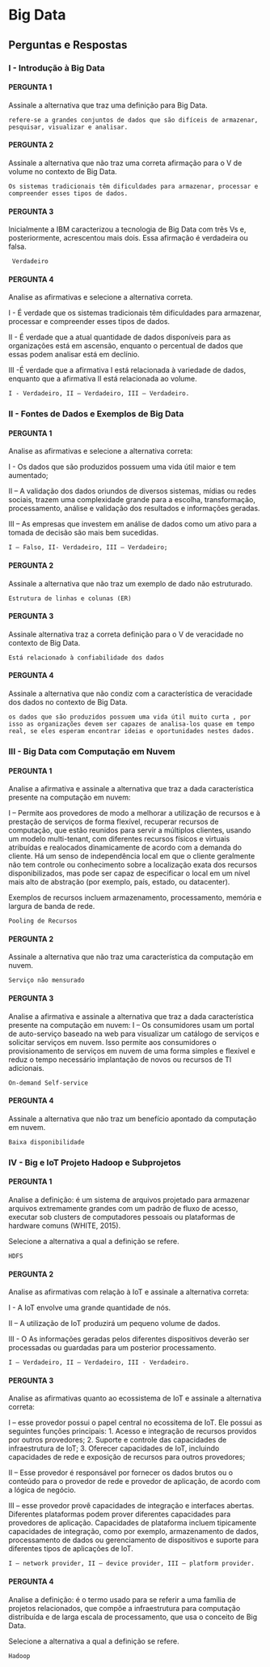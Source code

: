 # Big Data

## Perguntas e Respostas

### I - Introdução à Big Data

#### PERGUNTA 1

Assinale a alternativa que traz uma definição para Big Data.

```Text
refere-se a grandes conjuntos de dados que são difíceis de armazenar, pesquisar, visualizar e analisar.
```

#### PERGUNTA 2

Assinale a alternativa que não traz uma correta afirmação para o V de volume no contexto de Big Data.

```Text
Os sistemas tradicionais têm dificuldades para armazenar, processar e compreender esses tipos de dados.
```

#### PERGUNTA 3

Inicialmente a IBM caracterizou a tecnologia de Big Data com três Vs e, posteriormente, acrescentou mais dois. Essa afirmação é verdadeira ou falsa.

```Text
 Verdadeiro
```

#### PERGUNTA 4

Analise as afirmativas e selecione a alternativa correta.  

I - É verdade que os sistemas tradicionais têm dificuldades para armazenar, processar e compreender esses tipos de dados.  

II - É verdade que a atual quantidade de dados disponíveis para as organizações está em ascensão, enquanto o percentual de dados que essas podem analisar está em declínio.  

III -É verdade que a afirmativa I está relacionada à variedade de dados, enquanto que a afirmativa II está relacionada ao volume.  

```Text
I - Verdadeiro, II – Verdadeiro, III – Verdadeiro.
```

### II - Fontes de Dados e Exemplos de Big Data

#### PERGUNTA 1

Analise as afirmativas e selecione a alternativa correta:  

I - Os dados que são produzidos possuem uma vida útil maior e tem aumentado;  

II – A validação dos dados oriundos de diversos sistemas, mídias ou redes sociais, trazem uma complexidade grande para a escolha, transformação, processamento, análise e validação dos resultados e informações geradas.  

III – As empresas que investem em análise de dados como um ativo para a tomada de decisão são mais bem sucedidas.  

```Text
I – Falso, II- Verdadeiro, III – Verdadeiro;
```

#### PERGUNTA 2

Assinale a alternativa que não traz um exemplo de dado não estruturado.

```Text
Estrutura de linhas e colunas (ER)
```

#### PERGUNTA 3

Assinale alternativa traz a correta definição para o V de veracidade no contexto de Big Data.  

```Text
Está relacionado à confiabilidade dos dados
```

#### PERGUNTA 4

Assinale a alternativa que não condiz com a característica de veracidade dos dados no contexto de Big Data.

```Text
os dados que são produzidos possuem uma vida útil muito curta , por isso as organizações devem ser capazes de analisa-los quase em tempo real, se eles esperam encontrar ideias e oportunidades nestes dados.
```

### III - Big Data com Computação em Nuvem

#### PERGUNTA 1

Analise a afirmativa e assinale a alternativa que traz a dada característica presente na computação em nuvem:  

I – Permite aos provedores de modo a melhorar a utilização de recursos e à prestação de serviços de forma flexível, recuperar recursos de computação, que estão reunidos para servir a múltiplos clientes, usando um modelo multi-tenant, com diferentes recursos físicos e virtuais atribuídas e realocados dinamicamente de acordo com a demanda do cliente. Há um senso de independência local em que o cliente geralmente não tem controle ou conhecimento sobre a localização exata dos recursos disponibilizados, mas pode ser capaz de especificar o local em um nível mais alto de abstração (por exemplo, país, estado, ou datacenter).

Exemplos de recursos incluem armazenamento, processamento, memória e largura de banda de rede.  

```Text
Pooling de Recursos
```

#### PERGUNTA 2

Assinale a alternativa que não traz uma característica da computação em nuvem.

```Text
Serviço não mensurado
```

#### PERGUNTA 3

Analise a afirmativa e assinale a alternativa que traz a dada característica presente na computação em nuvem:
I – Os consumidores usam um portal de auto-serviço baseado na web para visualizar um catálogo de serviços e solicitar serviços em nuvem. Isso permite aos consumidores o provisionamento de serviços em nuvem de uma forma simples e flexível e reduz o tempo necessário implantação de novos ou recursos de TI adicionais.

```Text
On-demand Self-service
```

#### PERGUNTA 4

Assinale a alternativa que não traz um benefício apontado da computação em nuvem.

```Text
Baixa disponibilidade
```

### IV - Big e IoT Projeto Hadoop e Subprojetos

#### PERGUNTA 1

Analise a definição: é um sistema de arquivos projetado para armazenar arquivos extremamente grandes com um padrão de fluxo de acesso, executar sob clusters de computadores pessoais ou plataformas de hardware comuns (WHITE, 2015).  

Selecione a alternativa a qual a definição se refere.  

```Text
HDFS
```

#### PERGUNTA 2

Analise as afirmativas com relação à IoT e assinale a alternativa correta:  

I - A IoT envolve uma grande quantidade de nós.  

II – A utilização de IoT produzirá um pequeno volume de dados.  

III - O As informações geradas pelos diferentes dispositivos deverão ser processadas ou guardadas para um posterior processamento.  

```Text
I – Verdadeiro, II – Verdadeiro, III - Verdadeiro.
```

#### PERGUNTA 3

Analise as afirmativas quanto ao ecossistema de IoT e assinale a alternativa correta:

I – esse provedor possui o papel central no ecossitema de IoT. Ele possui as seguintes funções principais: 1. Acesso e integração de recursos providos por outros provedores; 2. Suporte e controle das capacidades de infraestrutura de IoT; 3. Oferecer capacidades de IoT, incluindo capacidades de rede e exposição de recursos para outros provedores;  

II – Esse provedor é responsável por fornecer os dados brutos ou o conteúdo para o provedor de rede e provedor de aplicação, de acordo com a lógica de negócio.  

III – esse provedor provê capacidades de integração e interfaces abertas. Diferentes plataformas podem prover diferentes capacidades para provedores de aplicação. Capacidades de plataforma incluem tipicamente capacidades de integração, como por exemplo, armazenamento de dados, processamento de dados ou gerenciamento de dispositivos e suporte para diferentes tipos de aplicações de IoT.  

```Text
I – network provider, II – device provider, III – platform provider.
```

#### PERGUNTA 4

Analise a definição: é o termo usado para se referir a uma família de projetos relacionados, que compõe a infraestrutura para computação distribuída e de larga escala de processamento, que usa o conceito de Big Data.  

Selecione a alternativa a qual a definição se refere.  

```Text
Hadoop
```

